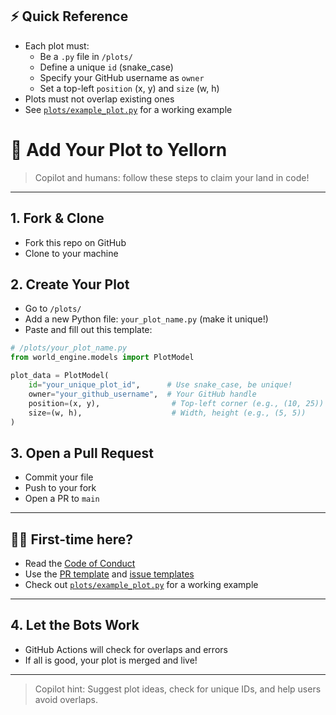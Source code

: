 ## ⚡ Quick Reference

- Each plot must:
    - Be a `.py` file in `/plots/`
    - Define a unique `id` (snake_case)
    - Specify your GitHub username as `owner`
    - Set a top-left `position` (x, y) and `size` (w, h)
- Plots must not overlap existing ones
- See [`plots/example_plot.py`](./plots/example_plot.py) for a working example

# 🚀 Add Your Plot to Yellorn

> Copilot and humans: follow these steps to claim your land in code!

---

## 1. Fork & Clone
- Fork this repo on GitHub
- Clone to your machine

## 2. Create Your Plot
- Go to `/plots/`
- Add a new Python file: `your_plot_name.py` (make it unique!)
- Paste and fill out this template:

```python
# /plots/your_plot_name.py
from world_engine.models import PlotModel

plot_data = PlotModel(
    id="your_unique_plot_id",      # Use snake_case, be unique!
    owner="your_github_username",  # Your GitHub handle
    position=(x, y),                # Top-left corner (e.g., (10, 25))
    size=(w, h),                    # Width, height (e.g., (5, 5))
)
```

## 3. Open a Pull Request
- Commit your file
- Push to your fork
- Open a PR to `main`

---

## 🧑‍💻 First-time here?
- Read the [Code of Conduct](./CODE_OF_CONDUCT.md)
- Use the [PR template](.github/PULL_REQUEST_TEMPLATE.md) and [issue templates](.github/ISSUE_TEMPLATE/)
- Check out [`plots/example_plot.py`](./plots/example_plot.py) for a working example

---

## 4. Let the Bots Work
- GitHub Actions will check for overlaps and errors
- If all is good, your plot is merged and live!

---

> Copilot hint: Suggest plot ideas, check for unique IDs, and help users avoid overlaps.
